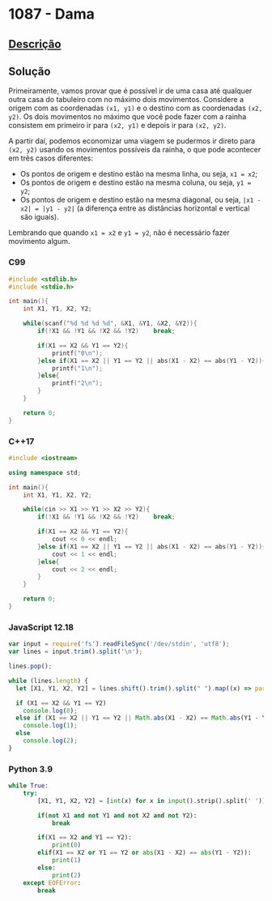 # 1087 - Dama

## [Descrição](https://www.beecrowd.com.br/judge/pt/problems/view/1087)

## Solução

Primeiramente, vamos provar que é possível ir de uma casa até qualquer outra casa do tabuleiro com no máximo dois movimentos. Considere a origem com as coordenadas `(x1, y1)` e o destino com as coordenadas `(x2, y2)`. Os dois movimentos no máximo que você pode fazer com a rainha consistem em primeiro ir para `(x2, y1)` e depois ir para `(x2, y2)`.

A partir daí, podemos economizar uma viagem se pudermos ir direto para `(x2, y2)` usando os movimentos possíveis da rainha, o que pode acontecer em três casos diferentes:

* Os pontos de origem e destino estão na mesma linha, ou seja, `x1 = x2`;
* Os pontos de origem e destino estão na mesma coluna, ou seja, `y1 = y2`;
* Os pontos de origem e destino estão na mesma diagonal, ou seja, `|x1 - x2| = |y1 - y2|` (a diferença entre as distâncias horizontal e vertical são iguais).

Lembrando que quando `x1 = x2` e `y1 = y2`, não é necessário fazer movimento algum.

### C99
```c
#include <stdlib.h>
#include <stdio.h>

int main(){
    int X1, Y1, X2, Y2;

    while(scanf("%d %d %d %d", &X1, &Y1, &X2, &Y2)){
        if(!X1 && !Y1 && !X2 && !Y2)    break;

        if(X1 == X2 && Y1 == Y2){
            printf("0\n");
        }else if(X1 == X2 || Y1 == Y2 || abs(X1 - X2) == abs(Y1 - Y2)){
            printf("1\n");
        }else{
            printf("2\n");
        }
    }

    return 0;
}
```

### C++17
```cpp
#include <iostream>

using namespace std;

int main(){
    int X1, Y1, X2, Y2;

    while(cin >> X1 >> Y1 >> X2 >> Y2){
        if(!X1 && !Y1 && !X2 && !Y2)    break;

        if(X1 == X2 && Y1 == Y2){
            cout << 0 << endl;
        }else if(X1 == X2 || Y1 == Y2 || abs(X1 - X2) == abs(Y1 - Y2)){
            cout << 1 << endl;
        }else{
            cout << 2 << endl;
        }
    }

    return 0;
}
```

### JavaScript 12.18
```javascript
var input = require('fs').readFileSync('/dev/stdin', 'utf8');
var lines = input.trim().split('\n');

lines.pop();

while (lines.length) {
  let [X1, Y1, X2, Y2] = lines.shift().trim().split(" ").map((x) => parseInt(x));

  if (X1 == X2 && Y1 == Y2)
    console.log(0);
  else if (X1 == X2 || Y1 == Y2 || Math.abs(X1 - X2) == Math.abs(Y1 - Y2))
    console.log(1);
  else
    console.log(2);
}
```

### Python 3.9
```python
while True:
    try:
        [X1, Y1, X2, Y2] = [int(x) for x in input().strip().split(' ')]

        if(not X1 and not Y1 and not X2 and not Y2):
            break

        if(X1 == X2 and Y1 == Y2):
            print(0)
        elif(X1 == X2 or Y1 == Y2 or abs(X1 - X2) == abs(Y1 - Y2)):
            print(1)
        else:
            print(2)
    except EOFError:
        break
```